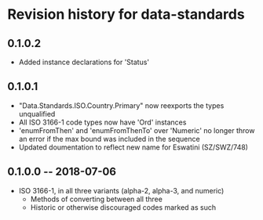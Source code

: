 # Revision history for data-standards

## 0.1.0.2

* Added instance declarations for 'Status'

## 0.1.0.1

* "Data.Standards.ISO.Country.Primary" now reexports the types unqualified
* All ISO 3166-1 code types now have 'Ord' instances
* 'enumFromThen' and 'enumFromThenTo' over 'Numeric' no longer throw an error
  if the max bound was included in the sequence
* Updated doumentation to reflect new name for Eswatini (SZ/SWZ/748)

## 0.1.0.0  -- 2018-07-06

* ISO 3166-1, in all three variants (alpha-2, alpha-3, and numeric)
  * Methods of converting between all three
  * Historic or otherwise discouraged codes marked as such
